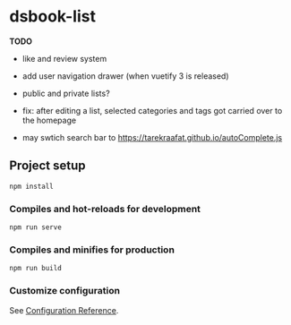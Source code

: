 # dsbook-list

**TODO**

- like and review system

- add user navigation drawer (when vuetify 3 is released)

- public and private lists?

- fix: after editing a list, selected categories and tags got carried over to the homepage

- may swtich search bar to https://tarekraafat.github.io/autoComplete.js

## Project setup

```
npm install
```

### Compiles and hot-reloads for development

```
npm run serve
```

### Compiles and minifies for production

```
npm run build
```

### Customize configuration

See [Configuration Reference](https://cli.vuejs.org/config/).

